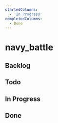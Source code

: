 ```yaml
---
startedColumns:
  - 'In Progress'
completedColumns:
  - Done
---
```


# navy_battle

## Backlog

## Todo

## In Progress

## Done
